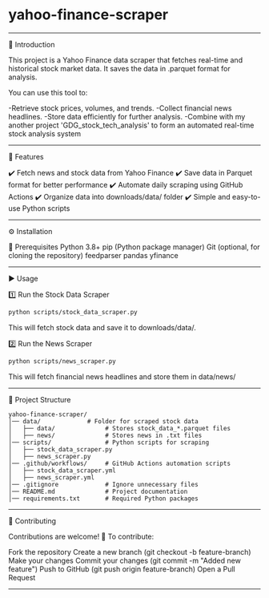 # yahoo-finance-scraper

------------------------------------------------------------------------------------------------------------------------------------------------------------------------------------------
📖 Introduction

This project is a Yahoo Finance data scraper that fetches real-time and historical stock market data. It saves the data in .parquet format for analysis.

You can use this tool to:

-Retrieve stock prices, volumes, and trends.
-Collect financial news headlines.
-Store data efficiently for further analysis.
-Combine with my another project 'GDG_stock_tech_analysis' to form an automated real-time stock analysis system

------------------------------------------------------------------------------------------------------------------------------------------------------------------------------------------
🚀 Features

✔️ Fetch news and stock data from Yahoo Finance
✔️ Save data in Parquet format for better performance
✔️ Automate daily scraping using GitHub Actions
✔️ Organize data into downloads/data/ folder
✔️ Simple and easy-to-use Python scripts

------------------------------------------------------------------------------------------------------------------------------------------------------------------------------------------

⚙️ Installation

🔹 Prerequisites
Python 3.8+
pip (Python package manager)
Git (optional, for cloning the repository)
feedparser
pandas
yfinance

------------------------------------------------------------------------------------------------------------------------------------------------------------------------------------------

▶️ Usage

1️⃣ Run the Stock Data Scraper
```sh
python scripts/stock_data_scraper.py
```
This will fetch stock data and save it to downloads/data/.

2️⃣ Run the News Scraper
```sh
python scripts/news_scraper.py
```
This will fetch financial news headlines and store them in data/news/

------------------------------------------------------------------------------------------------------------------------------------------------------------------------------------------

📂 Project Structure

```
yahoo-finance-scraper/
│── data/             # Folder for scraped stock data
│   ├── data/              # Stores stock_data_*.parquet files
│   ├── news/              # Stores news in .txt files
│── scripts/               # Python scripts for scraping
│   ├── stock_data_scraper.py
│   ├── news_scraper.py
│── .github/workflows/     # GitHub Actions automation scripts
│   ├── stock_data_scraper.yml
│   ├── news_scraper.yml
│── .gitignore             # Ignore unnecessary files
│── README.md              # Project documentation
│── requirements.txt       # Required Python packages
```
------------------------------------------------------------------------------------------------------------------------------------------------------------------------------------------

🤝 Contributing

Contributions are welcome! 🚀
To contribute:

Fork the repository
Create a new branch (git checkout -b feature-branch)
Make your changes
Commit your changes (git commit -m "Added new feature")
Push to GitHub (git push origin feature-branch)
Open a Pull Request

------------------------------------------------------------------------------------------------------------------------------------------------------------------------------------------

